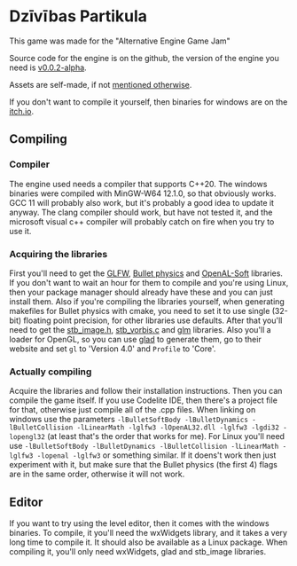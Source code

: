 # Dzīvības Partikula
This game was made for the "Alternative Engine Game Jam"

Source code for the engine is on the github, the version of the engine you need is [v0.0.2-alpha](https://github.com/racenis/tram-sdk/releases/tag/v0.0.2).

Assets are self-made, if not [mentioned otherwise](assetsources.md).

If you don't want to compile it yourself, then binaries for windows are on the [itch.io](https://racenis.itch.io/dziiviibas-partikula).

## Compiling
### Compiler
The engine used needs a compiler that supports C++20. The windows binaries were compiled with MinGW-W64 12.1.0, so that obviously works. GCC 11 will probably also work, but it's probably a good idea to update it anyway. The clang compiler should work, but have not tested it, and the microsoft visual c++ compiler will probably catch on fire when you try to use it. 
### Acquiring the libraries
First you'll need to get the [GLFW](https://www.glfw.org/), [Bullet physics](https://github.com/bulletphysics/bullet3/releases) and [OpenAL-Soft](https://github.com/kcat/openal-soft) libraries. If you don't want to wait an hour for them to compile and you're using Linux, then your package manager should already have these and you can just install them. Also if you're compiling the libraries yourself, when generating makefiles for Bullet physics with cmake, you need to set it to use single (32-bit) floating point precision, for other libraries use defaults.
After that you'll need to get the [stb_image.h](https://github.com/nothings/stb/blob/master/stb_image.h), [stb_vorbis.c](https://github.com/nothings/stb/blob/master/stb_vorbis.c) and [glm](https://github.com/g-truc/glm) libraries. Also you'll a loader for OpenGL, so you can use [glad](https://glad.dav1d.de/) to generate them, go to their website and set ``gl`` to 'Version 4.0' and ``Profile`` to 'Core'.
### Actually compiling
Acquire the libraries and follow their installation instructions.
Then you can compile the game itself. If you use Codelite IDE, then there's a project file for that, otherwise just compile all of the .cpp files. When linking on windows use the parameters ``-lBulletSoftBody -lBulletDynamics -lBulletCollision -lLinearMath -lglfw3 -lOpenAL32.dll -lglfw3 -lgdi32 -lopengl32`` (at least that's the order that works for me). For Linux you'll need use ``-lBulletSoftBody -lBulletDynamics -lBulletCollision -lLinearMath -lglfw3 -lopenal -lglfw3`` or something similar. If it doens't work then just experiment with it, but make sure that the Bullet physics (the first 4) flags are in the same order, otherwise it will not work.

## Editor
If you want to try using the level editor, then it comes with the windows binaries. To compile, it you'll need the wxWidgets library, and it takes a very long time to compile it. It should also be available as a Linux package. When compiling it, you'll only need wxWidgets, glad and stb_image libraries.
